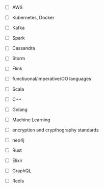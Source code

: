 - [ ] AWS
- [ ] Kubernetes, Docker
- [ ] Kafka
- [ ] Spark
- [ ] Cassandra
- [ ] Storm
- [ ] Flink
- [ ] functiuonal/imperative/OO languages
- [ ] Scala
- [ ]  C++
- [ ] Golang
- [ ] Machine Learning
- [ ] encryption and crypthography standards
- [ ] neo4j
- [ ] Rust
- [ ] Elixir
- [ ] GraphQL
- [ ] Redis

